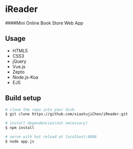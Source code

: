 # iReader
####Mini Online Book Store Web App
 
## Usage
- HTML5
- CSS3
- jQuery
- Vue.js
- Zepto	
- Node.js-Koa
- EJS

## Build setup
``` bash                                                 
# clone the repo into your disk.
$ git clone https://github.com/xiaotujiChen/iReader.git

# install dependencies(not necessary)
$ npm install 

# serve with hot reload at localhost:8888
$ node app.js
```
